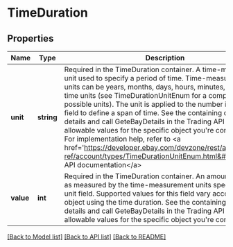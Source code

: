 # TimeDuration

## Properties
Name | Type | Description | Notes
------------ | ------------- | ------------- | -------------
**unit** | **string** | Required in the TimeDuration container. A time-measurement unit used to specify a period of time. Time-measurement units can be years, months, days, hours, minutes, and other time units (see TimeDurationUnitEnum for a complete list of possible units). The unit is applied to the number in the value field to define a span of time. See the containing object for details and call GeteBayDetails in the Trading API to get the allowable values for the specific object you&#39;re configuring. For implementation help, refer to &lt;a href&#x3D;&#39;https://developer.ebay.com/devzone/rest/api-ref/account/types/TimeDurationUnitEnum.html&#39;&gt;eBay API documentation&lt;/a&gt; | [optional] 
**value** | **int** | Required in the TimeDuration container. An amount of time, as measured by the time-measurement units specified in the unit field. Supported values for this field vary according to the object using the time duration. See the containing object for details and call GeteBayDetails in the Trading API to get the allowable values for the specific object you&#39;re configuring. | [optional] 

[[Back to Model list]](../README.md#documentation-for-models) [[Back to API list]](../README.md#documentation-for-api-endpoints) [[Back to README]](../README.md)


